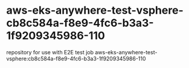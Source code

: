 # aws-eks-anywhere-test-vsphere-cb8c584a-f8e9-4fc6-b3a3-1f9209345986-110
repository for use with E2E test job aws-eks-anywhere-test-vsphere:cb8c584a-f8e9-4fc6-b3a3-1f9209345986-110
